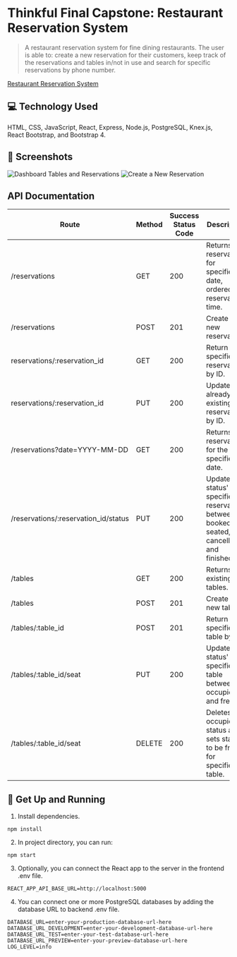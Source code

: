 # Thinkful Final Capstone: Restaurant Reservation System

> A restaurant reservation system for fine dining restaurants. The user is able to: create a new reservation for their customers, keep track of the reservations and tables in/not in use and search for specific reservations by phone number.

[Restaurant Reservation System](https://front-end-lime-one.vercel.app/)

## 💻 Technology Used

HTML, CSS, JavaScript, React, Express, Node.js, PostgreSQL, Knex.js, React Bootstrap, and Bootstrap 4.

## 📸 Screenshots

![Dashboard Tables and Reservations](https://i.imgur.com/Aq8OQVp.png)
![Create a New Reservation](https://i.imgur.com/KgXjmns.png)

## API Documentation

| Route                                | Method | Success Status Code | Description                                                                               |
| ------------------------------------ | ------ | ------------------- | ----------------------------------------------------------------------------------------- |
| /reservations                        | GET    | 200                 | Returns all reservations for specified date, ordered by reservation time.                 |
| /reservations                        | POST   | 201                 | Create a new reservation.                                                                 |
| reservations/:reservation_id         | GET    | 200                 | Return a specified reservation by ID.                                                     |
| reservations/:reservation_id         | PUT    | 200                 | Update an already existing reservation by ID.                                             |
| /reservations?date=YYYY-MM-DD        | GET    | 200                 | Returns all reservations for the specified date.                                          |
| /reservations/:reservation_id/status | PUT    | 200                 | Update status' of specified reservation between: booked, seated, cancelled, and finished. |
| /tables                              | GET    | 200                 | Returns all existing tables.                                                              |
| /tables                              | POST   | 201                 | Create a new table.                                                                       |
| /tables/:table_id                    | POST   | 201                 | Return a specified table by ID.                                                           |
| /tables/:table_id/seat               | PUT    | 200                 | Update status' of specified table between: occupied and free.                             |
| /tables/:table_id/seat               | DELETE | 200                 | Deletes occupied status and sets status to be free for specified table.                   |

## 🚀 Get Up and Running

1. Install dependencies.

```
npm install
```

2. In project directory, you can run:

```
npm start
```

3. Optionally, you can connect the React app to the server in the frontend .env file.

```
REACT_APP_API_BASE_URL=http://localhost:5000
```

4. You can connect one or more PostgreSQL databases by adding the database URL to backend .env file.

```
DATABASE_URL=enter-your-production-database-url-here
DATABASE_URL_DEVELOPMENT=enter-your-development-database-url-here
DATABASE_URL_TEST=enter-your-test-database-url-here
DATABASE_URL_PREVIEW=enter-your-preview-database-url-here
LOG_LEVEL=info
```